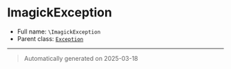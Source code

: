 
# ImagickException





* Full name: `\ImagickException`
* Parent class: [`Exception`](./Exception.md)






***
> Automatically generated on 2025-03-18
